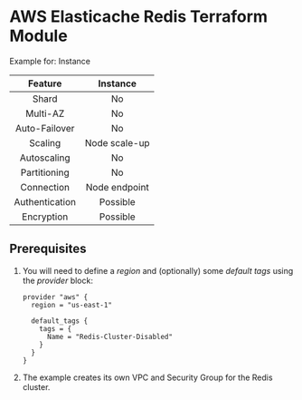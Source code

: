 # AWS Elasticache Redis Terraform Module

Example for: Instance

| Feature | Instance |
| :---: | :---: |
| Shard | No |
| Multi-AZ | No |
| Auto-Failover | No |
| Scaling | Node scale-up |
| Autoscaling | No |
| Partitioning | No |
| Connection | Node endpoint |
| Authentication | Possible |
| Encryption | Possible |

## Prerequisites

1. You will need to define a *region* and (optionally) some *default tags* using the *provider* block:

    ```hcl
    provider "aws" {
      region = "us-east-1"

      default_tags {
        tags = {
          Name = "Redis-Cluster-Disabled"
        }
      }
    }
    ```

2. The example creates its own VPC and Security Group for the Redis cluster.
